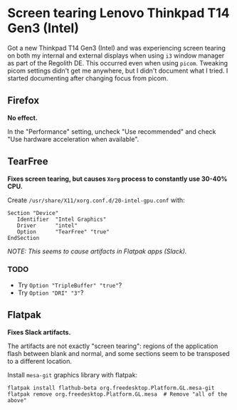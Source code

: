 # Screen tearing Lenovo Thinkpad T14 Gen3 (Intel)

Got a new Thinkpad T14 Gen3 (Intel) and was experiencing screen tearing on both my
internal and external displays when using `i3` window manager as part of the Regolith
DE. This occurred even when using `picom`. Tweaking picom settings didn't get me
anywhere, but I didn't document what I tried. I started documenting after changing focus
from picom.


## Firefox

**No effect.**

In the "Performance" setting, uncheck "Use recommended" and check "Use hardware
acceleration when available".


## TearFree

**Fixes screen tearing, but causes `Xorg` process to constantly use 30-40%
CPU.**

Create `/usr/share/X11/xorg.conf.d/20-intel-gpu.conf` with:

```
Section "Device"
   Identifier  "Intel Graphics"
   Driver      "intel"
   Option      "TearFree" "true"
EndSection
```

_NOTE: This seems to cause artifacts in Flatpak apps (Slack)._

### TODO

* Try `Option "TripleBuffer" "true"`?
* Try `Option "DRI" "3"`?


## Flatpak

**Fixes Slack artifacts.**

The artifacts are not exactly "screen tearing": regions of the application flash between
blank and normal, and some sections seem to be transposed to a different location.

Install `mesa-git` graphics library with flatpak:

```
flatpak install flathub-beta org.freedesktop.Platform.GL.mesa-git
flatpak remove org.freedesktop.Platform.GL.mesa  # Remove "all of the above"
```
